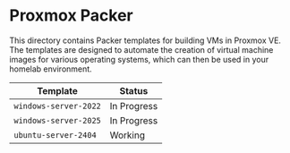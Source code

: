 # Proxmox Packer

This directory contains Packer templates for building VMs in Proxmox VE. The templates are designed to automate the creation of virtual machine images for various operating systems, which can then be used in your homelab environment.

| **Template**          | **Status**  |
| --------------------- | ----------- |
| `windows-server-2022` | In Progress |
| `windows-server-2025` | In Progress |
| `ubuntu-server-2404`  | Working     |